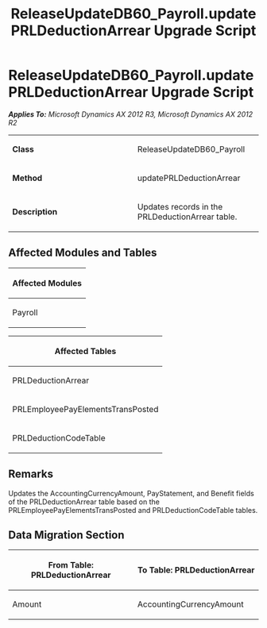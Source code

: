 ﻿---
title: ReleaseUpdateDB60_Payroll.updatePRLDeductionArrear Upgrade Script
TOCTitle: ReleaseUpdateDB60_Payroll.updatePRLDeductionArrear Upgrade Script
ms:assetid: 89f1cd91-3efe-7a8b-1dab-6bbb98a71765
ms:mtpsurl: https://msdn.microsoft.com/en-us/library/JJ736389(v=AX.60)
ms:contentKeyID: 49709579
ms.date: 05/18/2015
mtps_version: v=AX.60
---

# ReleaseUpdateDB60\_Payroll.updatePRLDeductionArrear Upgrade Script 


_**Applies To:** Microsoft Dynamics AX 2012 R3, Microsoft Dynamics AX 2012 R2_

<table>
<colgroup>
<col style="width: 50%" />
<col style="width: 50%" />
</colgroup>
<tbody>
<tr class="odd">
<td><p><strong>Class</strong></p></td>
<td><p>ReleaseUpdateDB60_Payroll</p></td>
</tr>
<tr class="even">
<td><p><strong>Method</strong></p></td>
<td><p>updatePRLDeductionArrear</p></td>
</tr>
<tr class="odd">
<td><p><strong>Description</strong></p></td>
<td><p>Updates records in the PRLDeductionArrear table.</p></td>
</tr>
</tbody>
</table>


## Affected Modules and Tables

<table>
<colgroup>
<col style="width: 100%" />
</colgroup>
<thead>
<tr class="header">
<th><p>Affected Modules</p></th>
</tr>
</thead>
<tbody>
<tr class="odd">
<td><p>Payroll</p></td>
</tr>
</tbody>
</table>


<table>
<colgroup>
<col style="width: 100%" />
</colgroup>
<thead>
<tr class="header">
<th><p>Affected Tables</p></th>
</tr>
</thead>
<tbody>
<tr class="odd">
<td><p>PRLDeductionArrear</p></td>
</tr>
<tr class="even">
<td><p>PRLEmployeePayElementsTransPosted</p></td>
</tr>
<tr class="odd">
<td><p>PRLDeductionCodeTable</p></td>
</tr>
</tbody>
</table>


## Remarks

Updates the AccountingCurrencyAmount, PayStatement, and Benefit fields of the PRLDeductionArrear table based on the PRLEmployeePayElementsTransPosted and PRLDeductionCodeTable tables.

## Data Migration Section

<table>
<colgroup>
<col style="width: 50%" />
<col style="width: 50%" />
</colgroup>
<thead>
<tr class="header">
<th><p>From Table: PRLDeductionArrear</p></th>
<th><p>To Table: PRLDeductionArrear</p></th>
</tr>
</thead>
<tbody>
<tr class="odd">
<td><p>Amount</p></td>
<td><p>AccountingCurrencyAmount</p></td>
</tr>
</tbody>
</table>

  


